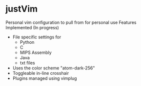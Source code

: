 # justVim
Personal vim configuration to pull from for personal use
Features Implemented (In progress)
  - File specific settings for
    - Python
    - C
    - MIPS Assembly
    - Java
    - txt files 
  - Uses the color scheme "atom-dark-256"
  - Toggleable in-line crosshair
  - Plugins managed using vimplug
